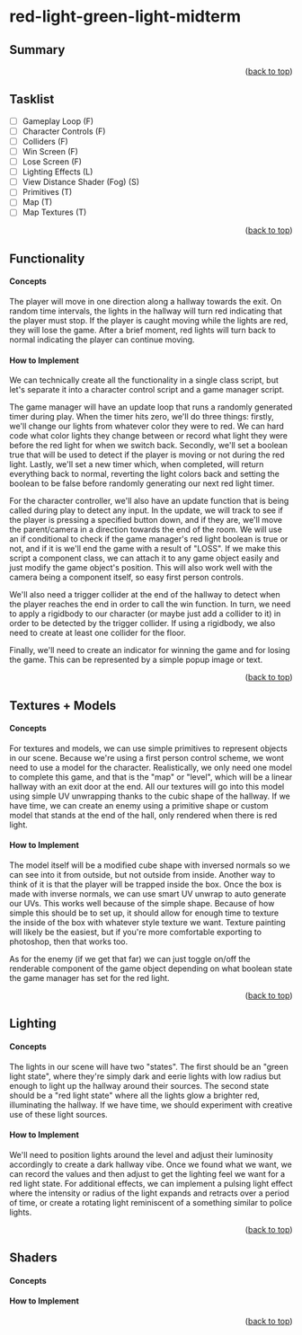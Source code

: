 # red-light-green-light-midterm

<!-- SUMMARY -->
## Summary


<p align="right">(<a href="#top">back to top</a>)</p>

<!-- TASKLIST -->
## Tasklist

- [ ] Gameplay Loop (F)      
- [ ] Character Controls (F)
- [ ] Colliders (F)
- [ ] Win Screen (F)
- [ ] Lose Screen (F)
- [ ] Lighting Effects (L)
- [ ] View Distance Shader (Fog) (S)
- [ ] Primitives (T)
- [ ] Map (T)
- [ ] Map Textures (T)

<p align="right">(<a href="#top">back to top</a>)</p>

<!-- FUNCTIONALITY -->
## Functionality

#### Concepts
The player will move in one direction along a hallway towards the exit.  On random time intervals, the lights in the hallway will turn red indicating that the player must stop.  If the player is caught moving while the lights are red, they will lose the game.  After a brief moment, red lights will turn back to normal indicating the player can continue moving. 

#### How to Implement
We can technically create all the functionality in a single class script, but let's separate it into a character control script and a game manager script.  

The game manager will have an update loop that runs a randomly generated timer during play.  When the timer hits zero, we'll do three things: firstly, we'll change our lights from whatever color they were to red.  We can hard code what color lights they change between or record what light they were before the red light for when we switch back.  Secondly, we'll set a boolean true that will be used to detect if the player is moving or not during the red light.  Lastly, we'll set a new timer which, when completed, will return everything back to normal, reverting the light colors back and setting the boolean to be false before randomly generating our next red light timer.

For the character controller, we'll also have an update function that is being called during play to detect any input.  In the update, we will track to see if the player is pressing a specified button down, and if they are, we'll move the parent/camera in a direction towards the end of the room.  We will use an if conditional to check if the game manager's red light boolean is true or not, and if it is we'll end the game with a result of "LOSS".  If we make this script a component class, we can attach it to any game object easily and just modify the game object's position.  This will also work well with the camera being a component itself, so easy first person controls.

We'll also need a trigger collider at the end of the hallway to detect when the player reaches the end in order to call the win function.  In turn, we need to apply a rigidbody to our character (or maybe just add a collider to it) in order to be detected by the trigger collider.  If using a rigidbody, we also need to create at least one collider for the floor.

Finally, we'll need to create an indicator for winning the game and for losing the game.  This can be represented by a simple popup image or text.   

<p align="right">(<a href="#top">back to top</a>)</p>

<!-- TEXTURES -->
## Textures + Models

#### Concepts
For textures and models, we can use simple primitives to represent objects in our scene.  Because we're using a first person control scheme, we wont need to use a model for the character.  Realistically, we only need one model to complete this game, and that is the "map" or "level", which will be a linear hallway with an exit door at the end. All our textures will go into this model using simple UV unwrapping thanks to the cubic shape of the hallway.  If we have time, we can create an enemy using a primitive shape or custom model that stands at the end of the hall, only rendered when there is red light.

#### How to Implement
The model itself will be a modified cube shape with inversed normals so we can see into it from outside, but not outside from inside.  Another way to think of it is that the player will be trapped inside the box.  Once the box is made with inverse normals, we can use smart UV unwrap to auto generate our UVs.  This works well because of the simple shape. Because of how simple this should be to set up, it should allow for enough time to texture the inside of the box with whatever style texture we want.  Texture painting will likely be the easiest, but if you're more comfortable exporting to photoshop, then that works too.

As for the enemy (if we get that far) we can just toggle on/off the renderable component of the game object depending on what boolean state the game manager has set for the red light.

<p align="right">(<a href="#top">back to top</a>)</p>

<!-- LIGHTING -->
## Lighting

#### Concepts
The lights in our scene will have two "states".  The first should be an "green light state", where they're simply dark and eerie lights with low radius but enough to light up the hallway around their sources.  The second state should be a "red light state" where all the lights glow a brighter red, illuminating the hallway.  If we have time, we should experiment with creative use of these light sources.

#### How to Implement
We'll need to position lights around the level and adjust their luminosity accordingly to create a dark hallway vibe.  Once we found what we want, we can record the values and then adjust to get the lighting feel we want for a red light state.  For additional effects, we can implement a pulsing light effect where the intensity or radius of the light expands and retracts over a period of time, or create a rotating light reminiscent of a something similar to police lights.  

<p align="right">(<a href="#top">back to top</a>)</p>

<!-- SHADERS -->
## Shaders

#### Concepts

#### How to Implement

<p align="right">(<a href="#top">back to top</a>)</p>
